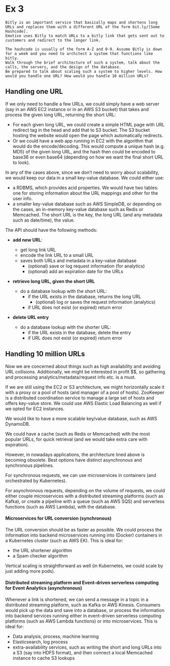 # Ex 3

```
Bitly is an important service that basically maps and shortens long URLs and replaces them with a different URL of the form bit.ly/[Some Hashcode]. 
Emotive uses Bitly to match URLs to a bitly link that gets sent out to customers and redirect to the longer link.

The hashcode is usually of the form A-Z and 0-9. Assume Bitly is down for a week and you need to architect a system that functions like bitly. 
Walk through the brief architecture of such a system, talk about the calls, the servers, and the design of the database. 
Be prepared to talk about scaling such a system to higher levels. How would you handle one URL? How would you handle 10 million URLs?
```


## Handling one URL


If we only need to handle a few URLs, we could simply have a web server (say in an AWS EC2 instance or in an AWS S3 bucket) that takes and process the given long URL, returning the short URL:

- For each given long URL, we could create a simple HTML page with URL redirect tag in the head and add that to S3 bucket. The S3 bucket hosting the website would open the page which automatically redirects. 
- Or we could have a web app running in EC2 with the algorithm that would do the encode/decoding. This would compute a unique hash (e.g. MD5) of the given long URL, and the hash then could be encoded to base36 or even base64 (depending on how we want the final short URL to look).


In any of the cases above, since we don’t need to worry about scalability, we would keep our data in a small key-value database.  We could either use:

- a RDBMS, which provides acid properties. We would have two tables: one for storing information about the URL mappings and other for the user info.
- a smaller key-value database such as AWS SimpleDB, or depending on the cases, an in-memory key-value database such as Redis or Memcached. The short URL is the key, the long URL (and any metadata such as date/time), the value.


The API should have the following methods:

- **add new URL**: 
    - get long link URL
    - encode the link URL to a small URL
    - saves both URLs and metadata in a key-value database
        - (optional) save or log request information (for analytics)
        - (optional) add an expiration date for the URLs

- **retrieve long URL, given the short URL**
    - do a database lookup with the short URL:
        - if the URL exists in the database, returns the long URL
            - (optional) log or saves the request information (analytics)
        - if URL does not exist (or expired) return error

- **delete URL entry**
    - do a database lookup with the shorter URL:
        - if the URL exists in the database, delete the entry
        - if URL does not exist (or expired) return error



## Handling 10 million URLs


Now we are concerned about things such as high availability and avoiding URL collisions. Additionally, we might be interested in profit $$, so gathering and processing analytics/metadata/request info etc. is a must.

If we are still using the EC2 or S3 architecture, we might horizontally scale it with a proxy or a pool of hosts (and manager of a pool of hosts). ZooKeeper is a distributed coordination service to manage a large set of hosts and offers key-value store. We could use AWS Elastic Load Balancing as well if we opted for EC2 instances.

We would like to have a more scalable key/value database, such as AWS DynamoDB.

We could have a cache (such as Redis or Memcached) with the most popular URLs, for quick retrieval (and we would take extra care with expiration).

However, in nowadays applications, the architecture lined above is becoming obsolete. Best options have distinct asynchronous and synchronous pipelines.

 For synchronous requests, we can use microservices in containers (and orchestrated by Kubernetes).

For asynchronous requests, depending on the volume of requests, we could either couple microservices with a distributed streaming platforms (such as Kafka), or create a pipeline with a queue (such as AWS SQS) and serverless functions (such as AWS Lambda), with the database.

#### Microservices for URL conversion (synchronous)

The URL conversion should be as faster as possible. We could process the information into backend microservices running into (Docker) containers in a Kubernetes cluster (such as AWS EK). This is ideal for:
- the URL shortener algorithm
- a Spam checker algorithm

Vertical scaling is straightforward as well (in Kubernetes, we could scale by just adding more pods).


#### Distributed streaming platform and Event-driven serverless computing for Event Analytics (asynchronous)

Whenever a link is shortened, we can send a message in a topic in a distributed streaming platform, such as Kafka or AWS Kinesis. Consumers would pick up the data and save into a database, or process the information into backend services running either in event-driven serverless computing platforms (such as AWS Lambda functions) or into microservices. This is ideal for:

- Data analysis, process, machine learning
- Elasticsearch, log process
- extra-availability services, such as writing the short and long URLs into a S3 (say into HDFS format), and then connect a local Memcached instance to cache S3 lookups

